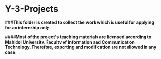 # Y-3-Projects
###**This folder is created to collect the work which is useful for applying for an internship only**

####**Most of the project's teaching materials are licensed according to Mahidol University, Faculty of Information and Communication Technology. Therefore, exporting and modification are not allowed in any case.**
